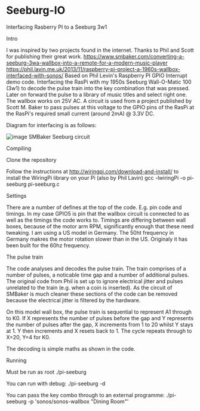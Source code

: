 # Seeburg-IO
Interfacing Rasberry PI to a Seeburg 3w1

Intro

I was inspired by two projects found in the internet. Thanks to Phil and Scott for publishing their great work.
https://www.smbaker.com/converting-a-seeburg-3wa-wallbox-into-a-remote-for-a-modern-music-player
https://phil.lavin.me.uk/2013/11/raspberry-pi-project-a-1960s-wallbox-interfaced-with-sonos/
Based on Phil Levin's Raspberry PI GPIO Interrupt demo code. Interfacing the RasPi with my 1950s Seeburg Wall-O-Matic 100 (3w1) to decode the pulse train into the key combination that was pressed. Later on forward the pulse to a library of music titles and select right one. The wallbox works on 25V AC. A circuit is used from a project published by Scott M. Baker to pass pulses at this voltage to the GPIO pins of the RasPi at the RasPi's required small current (around 2mA) @ 3.3V DC.

Diagram for interfacing is as follows:

![image](https://user-images.githubusercontent.com/85778633/121767230-50048980-cb57-11eb-9314-8462704bcdc8.png)
SMBaker Seeburg circuit

Compiling

Clone the repository

Follow the instructions at http://wiringpi.com/download-and-install/ to install the WiringPi library on your Pi (also by Phil Lavin)
gcc -lwiringPi -o pi-seeburg pi-seeburg.c


Settings

There are a number of defines at the top of the code. E.g. pin code and timings.
In my case GPIO5 is pin that the wallbox circuit is connected to as well as the timings the code works to. Timings are differing between wall boxes, because of the motor arm RPM, significantly enough that these need tweaking. I am using a US model in Germany. The 50ht frequency in Germany makres the motor rotation slower than in the US. Originaly it has been built for the 60hz frequency.


The pulse train

The code analyses and decodes the pulse train. The train comprises of a number of pulses, a noticable time gap and a number of additional pulses. The original code from Phil is set up to ignore electrical jitter and pulses unrelated to the train (e.g. when a coin is inserted). As the circuit of SMBaker is much cleaner these sections of the code can be removed because the electrical jitter is filtered by the hardware.

On this model wall box, the pulse train is sequential to represent A1 through to K0. If X represents the number of pulses before the gap and Y represents the number of pulses after the gap, X increments from 1 to 20 whilst Y stays at 1. Y then increments and X resets back to 1. The cycle repeats through to X=20, Y=4 for K0.

The decoding is simple maths as shown in the code.

Running

Must be run as root
./pi-seeburg

You can run with debug:
./pi-seeburg -d

You can pass the key combo through to an external programme:
./pi-seeburg -p 'sonos/sonos-wallbox "Dining Room"'
